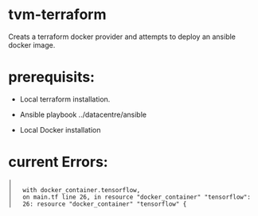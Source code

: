 # tvm-terraform

Creats a terraform docker provider and attempts to deploy an ansible docker image.


# prerequisits:

- Local terraform installation.

- Ansible playbook ../datacentre/ansible

- Local Docker installation

# current Errors:

```│ Error: container exited immediately
│ 
│   with docker_container.tensorflow,
│   on main.tf line 26, in resource "docker_container" "tensorflow":
│   26: resource "docker_container" "tensorflow" {

```
